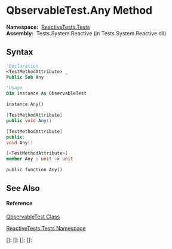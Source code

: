 # QbservableTest.Any Method

**Namespace:**  [ReactiveTests.Tests](ReactiveTests.Tests\ReactiveTests.Tests.md)  
**Assembly:**  Tests.System.Reactive (in Tests.System.Reactive.dll)

## Syntax

```vb
'Declaration
<TestMethodAttribute> _
Public Sub Any
```

```vb
'Usage
Dim instance As QbservableTest

instance.Any()
```

```csharp
[TestMethodAttribute]
public void Any()
```

```c++
[TestMethodAttribute]
public:
void Any()
```

```fsharp
[<TestMethodAttribute>]
member Any : unit -> unit 
```

```jscript
public function Any()
```

## See Also

#### Reference

[QbservableTest Class](QbservableTest\QbservableTest.md)

[ReactiveTests.Tests Namespace](ReactiveTests.Tests\ReactiveTests.Tests.md)

[]: 
[]: 
[]: 
[]: 